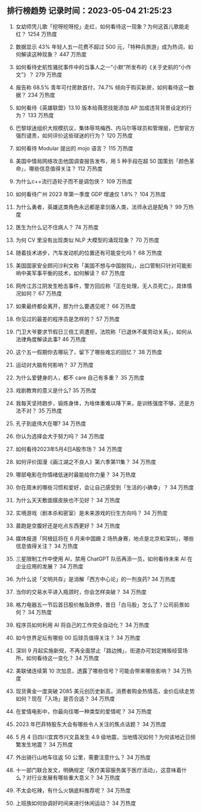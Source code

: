 
## 排行榜趋势 记录时间：2023-05-04 21:25:23
  
  1. 女幼师凭儿歌「挖呀挖呀挖」走红，如何看待这一现象？为何这首儿歌能走红？ 1254 万热度
    
  2. 数据显示 43% 年轻人五一花费不超过 500 元，「特种兵旅游」成为热词，如何解读这种现象？ 447 万热度
    
  3. 如何看待史航性骚扰事件中的当事人之一“小默”所发布的《关于史航的“小作文”》？ 279 万热度
    
  4. 报告称 68.5% 青年可付房款首付，74.7% 倾向于购买新房，如何看待这一数据？ 234 万热度
    
  5. 如何看待《英雄联盟》13.10 版本给薇恩技能添加 AP 加成违背背景设定的行为？ 133 万热度
    
  6. 巴黎球迷组织大规模抗议，集体辱骂梅西、内马尔等球员和管理层，巴黎官方强烈谴责，如何评价这些球迷的行为？ 120 万热度
    
  7. 如何看待 Modular 提出的 mojo 语言？ 115 万热度
    
  8. 美国中情局网络攻击他国调查报告发布，用 5 种手段在超 50 国策划「颜色革命」，哪些信息值得关注？ 112 万热度
    
  9. 为什么c++流行造轮子而不是调包侠？ 109 万热度
    
  10. 如何看待广州 2023 年第一季度 GDP 增速仅 1.8%？ 104 万热度
    
  11. 为什么勇者，英雄这类角色永远都是拿剑盾人类，法师永远是配角？ 99 万热度
    
  12. 医生为什么记不住病人？ 74 万热度
    
  13. 为何 CV 里没有出现类似 NLP 大模型的涌现现象？ 70 万热度
    
  14. 随着技术进步，汽车发动机的位置还有可能变化吗？ 68 万热度
    
  15. 美国国家安全顾问沙利文称「美国不想与中国脱钩」，出口管制只针对可能影响中美军事平衡的技术，如何解读？ 67 万热度
    
  16. 网传江苏江阴发生枪击事件，警方回应称「正在处理，无人员死亡」，具体情况如何？ 67 万热度
    
  17. 如果最终都会离开，那为什么要遇见呢？ 66 万热度
    
  18. 你见过的最差的程序员是怎样的？ 57 万热度
    
  19. 门卫大爷要求节假日三倍工资遭拒，法院称「已退休不属劳动关系」，如何从法律角度解读此事? 46 万热度
    
  20. 这个五一假期你去哪玩了，留下了哪些难忘的回忆？ 38 万热度
    
  21. 运动对大脑有何影响？ 37 万热度
    
  22. 为什么爱健身的人，都不 care 自己有多重？ 35 万热度
    
  23. 戏剧教育的意义是什么? 35 万热度
    
  24. 我每天坚持跑步，锻炼身体，为啥体重难以降下来，是训练强度不够，还是方法不对？ 35 万热度
    
  25. 孔子到底伟大在哪? 34 万热度
    
  26. 你认为选择会大于努力吗？ 34 万热度
    
  27. 如何看待2023年5月4日A股市场？ 34 万热度
    
  28. 如何评价国漫《画江湖之不良人》第六季第11集？ 34 万热度
    
  29. 哪部电影在你情绪低迷时最能给你力量？ 34 万热度
    
  30. 你在周末的哪些习惯和爱好，会让自己感受到「生活的小确幸」？ 34 万热度
    
  31. 为什么天天敷面膜皮肤也不见好？ 34 万热度
    
  32. 实境游戏（剧本杀和密室）是未来游戏的衍生方向吗？ 34 万热度
    
  33. 晨跑是空腹好还是吃点东西更好？ 34 万热度
    
  34. 媒体报道「阿根廷将在 6 月来中国踢 2 场热身赛，地点是北京和深圳」，哪些信息值得关注？ 34 万热度
    
  35. 三星限制工作中使用 AI，禁用 ChatGPT 队伍再添一员，如何看待未来 AI 在企业应用的发展？ 34 万热度
    
  36. 为什么说「文明共存」是消解「西方中心论」的一剂良药? 34 万热度
    
  37. 当你的交易水平进入瓶颈时，你会怎样突破？ 34 万热度
    
  38. 格力电器五一节后首日股价触及跌停，昔日「白马股」怎么了？公司前景如何？ 34 万热度
    
  39. 程序员如何利用 AI 将自己的工作完全自动化？ 34 万热度
    
  40. 如今世界足坛有哪些 00 后球员值得关注？ 34 万热度
    
  41. 深圳 9 月起实施新规，不再全面禁止「路边摊」，街道办可划定摊贩经营场所，如何看待这一变化？ 34 万热度
    
  42. 美联储连续第 10 次加息，透露了哪些信号？可能会带来哪些影响？ 34 万热度
    
  43. 现货黄金一度突破 2085 美元创历史新高，消费者购金热情高，金价后续走势如何？现在「入场」是否合适？ 34 万热度
    
  44. 在爱情电影中，你最向往哪一种类型的爱情呢？ 34 万热度
    
  45. 2023 年巴菲特股东大会有哪些令人关注的焦点话题？ 34 万热度
    
  46. 5 月 4 日四川宜宾市兴文县发生 4.9 级地震，当地情况如何？为何该地近日频繁发生地震？ 34 万热度
    
  47. 外出骑行山地车往返 50 公里，需要注意什么？ 34 万热度
    
  48. 十一部门联合发文，明确规定「医疗美容服务属于医疗活动」，这意味着什么？对行业发展有哪些重大意义？ 34 万热度
    
  49. 不太会吃辣，有什么火锅底料推荐呢？ 34 万热度
    
  50. 上班族如何协调好时间来进行休闲运动？ 34 万热度
    